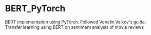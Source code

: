 # BERT_PyTorch
BERT implementation using PyTorch. Followed Venelin Valkov's guide. Transfer learning using BERT on sentiment analysis of movie reviews
